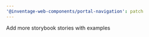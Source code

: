 ```yaml
---
'@inventage-web-components/portal-navigation': patch
---
```


Add more storybook stories with examples
